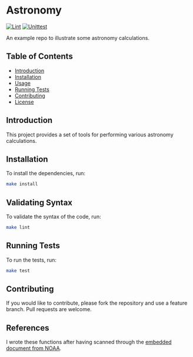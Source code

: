 # Astronomy

[![Lint](https://github.com/ocrosby/astronomy/actions/workflows/lint.yml/badge.svg)](https://github.com/ocrosby/astronomy/actions/workflows/lint.yml)
[![Unittest](https://github.com/ocrosby/astronomy/actions/workflows/test.yml/badge.svg)](https://github.com/ocrosby/astronomy/actions/workflows/test.yml)

An example repo to illustrate some astronomy calculations.

## Table of Contents

- [Introduction](#introduction)
- [Installation](#installation)
- [Usage](#usage)
- [Running Tests](#running-tests)
- [Contributing](#contributing)
- [License](#license)

## Introduction

This project provides a set of tools for performing various astronomy calculations.

## Installation

To install the dependencies, run:

```sh
make install
```

## Validating Syntax

To validate the syntax of the code, run:

```sh
make lint
```

## Running Tests

To run the tests, run:

```sh
make test
```

## Contributing

If you would like to contribute, please fork the repository and use a feature branch. Pull requests are welcome.

## References

I wrote these functions after having scanned through the [embedded document from NOAA](./docs/solareqns.pdf).

